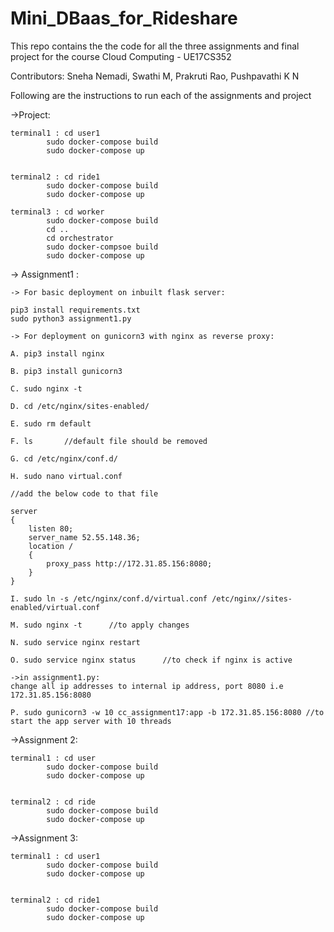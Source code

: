 # Mini_DBaas_for_Rideshare
This repo contains the the code for all the three assignments and final project for the course Cloud Computing - UE17CS352

Contributors:
Sneha Nemadi,
Swathi M,
Prakruti Rao,
Pushpavathi K N

Following are the instructions to run each of the assignments and project

->Project:

	terminal1 :	cd user1
			sudo docker-compose build
			sudo docker-compose up


	terminal2 :	cd ride1
			sudo docker-compose build
			sudo docker-compose up

	terminal3 :	cd worker
			sudo docker-compose build
			cd ..
			cd orchestrator
			sudo docker-compsoe build
			sudo docker-compose up


-> Assignment1 : 

    -> For basic deployment on inbuilt flask server: 

	pip3 install requirements.txt
	sudo python3 assignment1.py
  
    -> For deployment on gunicorn3 with nginx as reverse proxy:
	
	A. pip3 install nginx

	B. pip3 install gunicorn3

	C. sudo nginx -t

	D. cd /etc/nginx/sites-enabled/

	E. sudo rm default

	F. ls       //default file should be removed

	G. cd /etc/nginx/conf.d/

	H. sudo nano virtual.conf

	//add the below code to that file

	server
	{
		listen 80;
		server_name 52.55.148.36;
		location /
		{
			proxy_pass http://172.31.85.156:8080;
		}
	}

	I. sudo ln -s /etc/nginx/conf.d/virtual.conf /etc/nginx//sites-enabled/virtual.conf

	M. sudo nginx -t      //to apply changes

	N. sudo service nginx restart

	O. sudo service nginx status      //to check if nginx is active

	->in assignment1.py:
	change all ip addresses to internal ip address, port 8080 i.e 172.31.85.156:8080

	P. sudo gunicorn3 -w 10 cc_assignment17:app -b 172.31.85.156:8080 //to start the app server with 10 threads


->Assignment 2:

	terminal1 :	cd user
			sudo docker-compose build
			sudo docker-compose up


	terminal2 :	cd ride
			sudo docker-compose build
			sudo docker-compose up

->Assignment 3:

	terminal1 :	cd user1
			sudo docker-compose build
			sudo docker-compose up


	terminal2 :	cd ride1
			sudo docker-compose build
			sudo docker-compose up





	    
